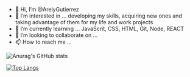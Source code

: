 - 👋 Hi, I’m @ArelyGutierrez
- 👀 I’m interested in ... developing my skills, acquiring new ones and taking advantage of them for my life and work projects
- 🌱 I’m currently learning ... JavaScrit, CSS, HTML, Git, Node, REACT
- 💞️ I’m looking to collaborate on ...
- 📫 How to reach me ...

<!---
ArelyGutierrez/ArelyGutierrez is a ✨ special ✨ repository because its `README.md` (this file) appears on your GitHub profile.
You can click the Preview link to take a look at your changes.
--->

![Anurag's GitHub stats](https://github-readme-stats.vercel.app/api?username=ArelyGutierrez&show_icons=true&theme=transparent)

[![Top Langs](https://github-readme-stats.vercel.app/api/top-langs/?username=ArelyGutierrez&layout=compact)](https://github.com/ArelyGutierrez)
